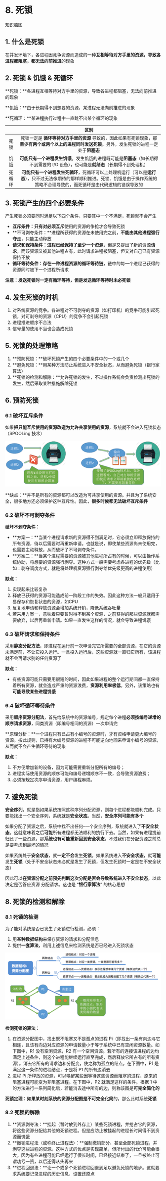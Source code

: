 # 8. 死锁

[知识脑图](https://lfool.github.io/os_mind/deadlock.html)

## 1. 什么是死锁

在并发环境下，各进程因竞争资源而造成的一种**互相等待对方手里的资源，导致各进程都阻塞，都无法向前推进**的现象

## 2. 死锁 & 饥饿 & 死循环

**死锁：**各进程互相等待对方手里的资源，导致各进程都阻塞，无法向前推进的现象

**饥饿：**由于长期得不到想要的资源，某进程无法向前推进的现象

**死循环：**某进程执行过程中一直跳不出某个循环的现象

|  | 区别 |
| :---: | :---: |
| 死锁 | 死锁一定是 **循环等待对方手里的资源** 导致的，因此如果有死锁现象，那**至少有两个或两个以上的进程同时发送死锁**。另外，发生死锁的进程一定处于**阻塞态** |
| 饥饿 | **可能只有一个进程发生饥饿**。发生饥饿的进程既可能是**阻塞态**（如长期得不到需要的 I/O 设备），也可能是**就绪态**（长期得不到处理机） |
| 死循环 | **可能只有一个进程发生死循环**，死循环可以上处理机运行（可以是**运行态**），只不过无法像期待的那样顺利推进。死锁、饥饿是由于操作系统的策略不合理导致的，而死循环是由代码逻辑的错误导致的 |

## 3. 死锁产生的四个必要条件

产生死锁必须要同时满足以下四个条件，只要其中一个不满足，死锁就不会产生

* **互斥条件：**只有对必须**互斥**使用的资源的争抢才会导致死锁
* **不可剥夺条件：**进程所获得的资源在未使用完之前，**不能由其他进程强行夺走**，只能主动释放
* **请求和保持条件：**进程**已经保持了至少一个资源**，但是又提出了新的资源**请求**，而该资源又被其他进程占有，此时请求进程被阻塞，但又对自己已有资源保持不放
* **循环等待条件：**存在一种进程**资源的循环等待链**，链中的每一个进程已获得的资源同时被下一个进程所请求

**注意：发送死锁时一定有循环等待，但是发送循环等待时未必死锁**

## 4. 发生死锁的时机

1. 对系统资源的竞争。各进程对不可剥夺的资源（如打印机）的竞争可能引起死锁，对可剥夺的资源（CPU）的竞争不会引起死锁
2. 进程推进顺序不合法
3. 信号量的使用不当也会造成死锁

## 5. 死锁的处理策略

1. **预防死锁：**破坏死锁产生的四个必要条件中的一个或几个
2. **避免死锁：**用某种方法防止系统进入不安全状态，从而避免死锁（银行家算法）
3. **死锁的检测和解除：**允许死锁的发生，不过操作系统会负责检测出死锁的发生，然后采取某种措施解除死锁

## 6. 预防死锁

### 6.1 破坏互斥条件

如果**把只能互斥使用的资源改造为允许共享使用的资源**，系统就不会进入死锁状态（SPOOLing 技术）

![](../.gitbook/assets/image%20%2818%29.png)

**缺点：**并不是所有的资源都可以改造为可共享使用的资源。并且为了系统安全，很多地方还必须保护这种互斥性。因此，**很多时候都无法破坏互斥条件**

### 6.2 破坏不可剥夺条件

**破坏不剥夺条件：** 

* **方案一：**当某个进程请求新的资源得不到满足时，它必须立即释放保持的所有资源，待以后需要时再重新申请。也就是说，即使某些资源尚未使用完，也需要主动释放，从而破坏了不可剥夺条件。
* **方案二：**当某个进程需要的资源被其他进程所占有的时候，可以由操作系统协助，将想要的资源强行剥夺。这种方式一般需要考虑各进程的优先级（比如：剥夺调度方式，就是将处理机资源强行剥夺给优先级更高的进程使用）

**缺点：**

1. 实现起来比较复杂
2. 释放已获得的资源可能造成前一阶段工作的失效。因此这种方法一般只适用于易保存和恢复状态的资源，如CPU
3. 反复地申请和释放资源会增加系统开销，降低系统吞吐量
4. 若采用方案一，意味着只要暂时得不到某个资源，之前获得的那些资源就都需要放弃，以后再重新申请。如果一直发生这样的情况，就会导致进程饥饿

### 6.3 破坏请求和保持条件

采用**静态分配方法**，即进程在运行前一次申请完它所需要的全部资源，在它的资源未满足前，不让它投入运行。一旦投入运行后，这些资源就一直归它所有，该进程就不会再请求别的任何资源了

**缺点：**

* 有些资源可能只需要用很短的时间，因此如果进程的整个运行期间都一直保持着所有资源，就会造成严重的资源浪费，**资源利用率极低**。另外，该策略也有**可能导致某些进程饥饿**

### 6.4 破坏循环等待条件

采用**顺序资源分配法**，首先给系统中的资源编号，规定每个进程**必须按编号递增的顺序请求资源**，同类资源（即编号相同的资源）一次申请完

**原理分析：**一个进程只有已占有小编号的资源时，才有资格申请更大编号的资源。按此规则，已持有大编号资源的进程不可能逆向地回来申请小编号的资源，从而就不会产生循环等待的现象

**缺点：**

1. 不方便增加新的设备，因为可能需要重新分配所有的编号；
2. 进程实际使用资源的顺序可能和编号递增顺序不一致，会导致资源浪费；
3. 必须按规定次序申请资源，用户编程麻烦。

## 7. 避免死锁

**安全序列**，就是指如果系统按照这种序列分配资源，则每个进程都能顺利完成。只要能找出一个安全序列，系统就是**安全状态**。当然，**安全序列可能有多个**

如果分配了资源之后，系统中找不出任何-一个安全序列，系统就进入了**不安全状态**。这就意味着之后**可能**所有进程都无法顺利的执行下去。当然，如果有进程提前归还了一些资源，那**系统也有可能重新回到安全状态**，不过我们在分配资源之前总是要考虑到最坏的情况

如果系统处于**安全状态**，就**一定不会**发生**死锁**。如果系统进入**不安全状态**，就**可能**发生**死锁**（处于不安全状态未必就是发生了死锁，但发生死锁时一定是在不安全状态）

因此可以**在资源分配之前预先判断这次分配是否会导致系统进入不安全状态**，以此决定是否答应资源 分配请求。这也是 “**银行家算法**” 的核心思想

## 8. 死锁的检测和解除

### 8.1 死锁的检测

为了能对系统是否已发生了死锁进行检测，必须：

1. 用**某种数据结构**来保存资源的请求和分配信息
2. 提供**一套算法**，利用上述信息来检测系统是否已经进入死锁状态

![](../.gitbook/assets/image%20%2844%29.png)

**检测死锁的算法：**

1. 在资源分配图中，找出既不阻塞又不是孤点的进程 Pi（即找出一条有向边与它相连，且该有向边对应资源的申请数量小于等于系统中已有空闲资源数量。如下图中，R1 没有空闲资源，R2 有一个空闲资源。若所有的连接该进程的边均满足上述条件，则这个进程能继续运行直至完成，然后释放它所占有的所有资源）。消去它所有的请求边和分配变，使之称为孤立的结点。在下图中，P1 是满足这一条件的进程结点，于是将 P1 的所有边消去
2. 进程 Pi 所释放的资源，可以唤醒某些因等待这些资源而阻塞的进程，原来的阻塞进程可能变为非阻塞进程。在下图中，P2 就满足这样的条件。根据 1 中的方法进行一系列简化后，若能消去途中所有的边，则称该图是**可完全简化的**

**死锁定理：**如果某时刻系统的资源分配图是**不可完全化简**的，那么此时系统**死锁**

### 8.2 死锁的解除

1. **资源剥夺法：**挂起（暂时放到外存上）某些死锁进程，并抢占它的资源，将这些资源分配给其他的死锁进程。但是应防止被挂起的进程长时间得不到资源而饥饿
2. **撤销进程法（或称终止进程法）：**强制撤销部分、甚至全部死锁进程，并剥夺这些进程的资源。这种方式的优点是实现简单，但所付出的代价可能会很大。因为有些进程可能已经运行了很长时间，已经接近结束了，一旦被终止可谓功亏一篑，以后还得从头再来
3. **进程回退法：**让一个或多个死锁进程回退到足以避免死锁的地步。这就要求系统要记录进程的历史信息，设置还原点

